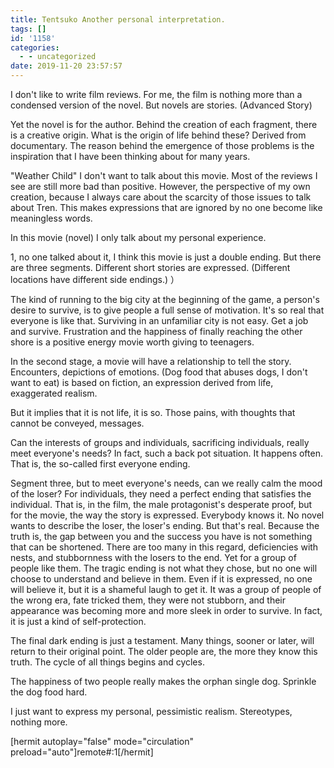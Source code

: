 ```yaml
---
title: Tentsuko Another personal interpretation.
tags: []
id: '1158'
categories:
  - - uncategorized
date: 2019-11-20 23:57:57
---
```


I don't like to write film reviews. For me, the film is nothing more than a condensed version of the novel. But novels are stories. (Advanced Story)
<!-- more -->
Yet the novel is for the author. Behind the creation of each fragment, there is a creative origin. What is the origin of life behind these? Derived from documentary. The reason behind the emergence of those problems is the inspiration that I have been thinking about for many years.

"Weather Child" I don't want to talk about this movie. Most of the reviews I see are still more bad than positive. However, the perspective of my own creation, because I always care about the scarcity of those issues to talk about Tren. This makes expressions that are ignored by no one become like meaningless words.

In this movie (novel) I only talk about my personal experience.

1, no one talked about it, I think this movie is just a double ending. But there are three segments. Different short stories are expressed. (Different locations have different side endings.) ）

The kind of running to the big city at the beginning of the game, a person's desire to survive, is to give people a full sense of motivation. It's so real that everyone is like that. Surviving in an unfamiliar city is not easy. Get a job and survive. Frustration and the happiness of finally reaching the other shore is a positive energy movie worth giving to teenagers.

In the second stage, a movie will have a relationship to tell the story. Encounters, depictions of emotions. (Dog food that abuses dogs, I don't want to eat) is based on fiction, an expression derived from life, exaggerated realism.

But it implies that it is not life, it is so. Those pains, with thoughts that cannot be conveyed, messages.

Can the interests of groups and individuals, sacrificing individuals, really meet everyone's needs? In fact, such a back pot situation. It happens often. That is, the so-called first everyone ending.

Segment three, but to meet everyone's needs, can we really calm the mood of the loser? For individuals, they need a perfect ending that satisfies the individual. That is, in the film, the male protagonist's desperate proof, but for the movie, the way the story is expressed. Everybody knows it. No novel wants to describe the loser, the loser's ending. But that's real. Because the truth is, the gap between you and the success you have is not something that can be shortened. There are too many in this regard, deficiencies with nests, and stubbornness with the losers to the end. Yet for a group of people like them. The tragic ending is not what they chose, but no one will choose to understand and believe in them. Even if it is expressed, no one will believe it, but it is a shameful laugh to get it. It was a group of people of the wrong era, fate tricked them, they were not stubborn, and their appearance was becoming more and more sleek in order to survive. In fact, it is just a kind of self-protection.

The final dark ending is just a testament. Many things, sooner or later, will return to their original point. The older people are, the more they know this truth. The cycle of all things begins and cycles.

The happiness of two people really makes the orphan single dog. Sprinkle the dog food hard.

I just want to express my personal, pessimistic realism. Stereotypes, nothing more.

\[hermit autoplay="false" mode="circulation" preload="auto"\]remote#:1\[/hermit\]
